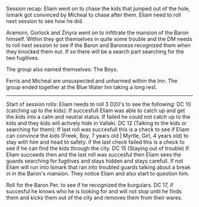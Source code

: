 Session recap:
Eliam went on to chase the kids that jumped out of the hole, Ismark got convinced by Micheal to chase after them. Eliam need to roll next session to see how he did.

Aramorn, Gorlock and Zinyra went on to infiltrate the mansion of the Baron himself. Within they got themselves in quite some trouble and the DM needs to roll next session to see if the Baron and Baroness recognized them when they knocked them out. If so there will be a search part searching for the two fugitives. 

The group also named themselves: The Boys.

Ferris and Micheal are unsuspected and unharmed within the Inn. The group ended together at the Blue Water Inn taking a long rest.

---
Start of session rolls:
Eliam needs to roll 3 D20's to see the following:
DC 10 (catching up to the kids): If succesfull Eliam was able to catch up and  get the kids into a calm and neutral status. If failed he could not catch up to the kids and they kids will actively hide in Vallaki.
DC 12 (Talking to the kids or searching for them): If last roll was succesfull this is a check to see if Eliam can convince the kids (Freek, Boy, 7 years old | Myrtle, Girl, 4 years old) to stay with him and head to safety. if the last check failed this is a check to see if he can find the kids through the city.
DC 15 (Staying out of trouble) If Eliam succeeds then and the last roll was succesful then Eliam sees the guards searching for fugitives and stays hidden and stays carefull. If not Eliam will run into Ismark that ran into troubled guards talking about a break in in the Baron's mansion. They notice Eliam and also start to question him. 

Roll for the Baron Per. to see if he recognized the burgulars. DC 17, if succesful he knows who he is looking for and will not stop until he finds them and kicks them out of the city and removes them from their wares.